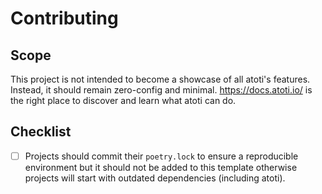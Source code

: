 # Contributing

## Scope

This project is not intended to become a showcase of all atoti's features.
Instead, it should remain zero-config and minimal.
https://docs.atoti.io/ is the right place to discover and learn what atoti can do.

## Checklist

- [ ] Projects should commit their `poetry.lock` to ensure a reproducible environment but it should not be added to this template otherwise projects will start with outdated dependencies (including atoti).
